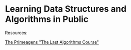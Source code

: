 # Learning Data Structures and Algorithms in Public

Resources:

[The Primeagens "The Last Algorithms Course"](https://frontendmasters.com/courses/algorithms/arrays-q-a/)
